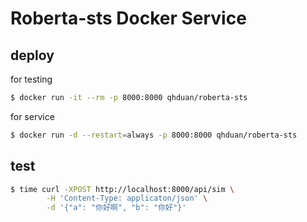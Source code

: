 # Roberta-sts Docker Service

## deploy

for testing

```bash
$ docker run -it --rm -p 8000:8000 qhduan/roberta-sts
```

for service

```bash
$ docker run -d --restart=always -p 8000:8000 qhduan/roberta-sts
```

## test

```bash
$ time curl -XPOST http://localhost:8000/api/sim \
        -H 'Content-Type: applicaton/json' \
        -d '{"a": "你好啊", "b": "你好"}'
```